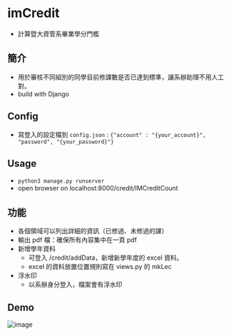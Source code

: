 # imCredit
- 計算暨大資管系畢業學分門檻

## 簡介
- 用於審核不同組別的同學目前修課數是否已達到標準，讓系辦助理不用人工對。
- build with Django

## Config
- 寫登入的設定檔到 `config.json` :  `{"account" : "{your_account}", "password", "{your_password}"}`

## Usage
- `python3 manage.py runserver`
- open browser on localhost:8000/credit/IMCreditCount

## 功能
- 各個領域可以列出詳細的資訊（已修過、未修過的課）
- 輸出 pdf 檔：確保所有內容集中在一頁 pdf
- 新增學年資料
  - 可登入 /credit/addData，新增新學年度的 excel 資料。
  - excel 的資料放置位置規則寫在 views.py 的 mkLec
- 浮水印
  - 以系辦身分登入，檔案會有浮水印

## Demo
![image](https://github.com/tommygood/imCredit/assets/96759292/ed4d2d48-0395-4e52-b78c-4def4024f3eb)
